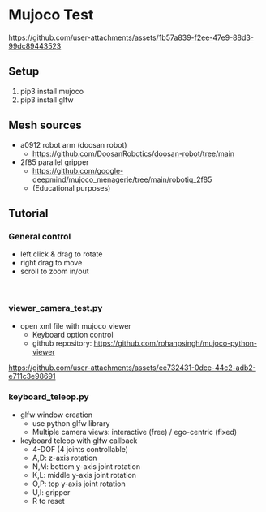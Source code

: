# Mujoco Test

https://github.com/user-attachments/assets/1b57a839-f2ee-47e9-88d3-99dc89443523

## Setup
1. pip3 install mujoco
2. pip3 install glfw

## Mesh sources
- a0912 robot arm (doosan robot)
    - https://github.com/DoosanRobotics/doosan-robot/tree/main
- 2f85 parallel gripper
    - https://github.com/google-deepmind/mujoco_menagerie/tree/main/robotiq_2f85
    - (Educational purposes)

## Tutorial
### General control </br>
- left click & drag to rotate</br>
- right drag to move</br>
- scroll to zoom in/out</br>
</br>


### viewer_camera_test.py</br>
- open xml file with mujoco_viewer</br>
    - Keyboard option control</br>
    - github repository: https://github.com/rohanpsingh/mujoco-python-viewer </br>


https://github.com/user-attachments/assets/ee732431-0dce-44c2-adb2-e711c3e98691



### keyboard_teleop.py</br>
- glfw window creation</br>
    - use python glfw library</br>
    - Multiple camera views: interactive (free) / ego-centric (fixed)</br>
- keyboard teleop with glfw callback</br>
    - 4-DOF (4 joints controllable) </br>
    - A,D: z-axis rotation</br>
    - N,M: bottom y-axis joint rotation</br>
    - K,L: middle y-axis joint rotation</br>
    - O,P: top y-axis joint rotation</br>
    - U,I: gripper</br>
    - R to reset

